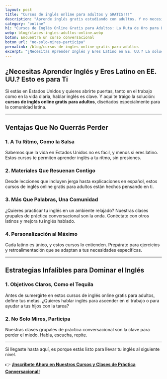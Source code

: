 ```yaml
---
layout: post
title: "Cursos de inglés online para adultos y GRATIS!!!"
description: "Aprende inglés gratis estudiando con adultos. Y no necesitas salir de casa. ¡Haz tu curso online! Entra y lee cómo hacerlo"
category: "online"
h1: "Cursos de Inglés Online Gratis para Adultos: La Ruta de Oro para Latinos en EE. UU."
webp: blog/clases-ingles-adultos-online.webp
boton: Encuentra un curso conversacional
boton_url: "no-solo-mires-participa"
permalink: /blog/cursos-de-ingles-online-gratis-para-adultos
excerpt: "¿Necesitas Aprender Inglés y Eres Latino en EE. UU.? La solución: **cursos de inglés online gratis para adultos**"
---
```

## ¿Necesitas Aprender Inglés y Eres Latino en EE. UU.? Esto es para Ti

Si estás en Estados Unidos y quieres abrirte puertas, tanto en el trabajo como en la vida diaria, hablar inglés es clave. Y aquí te traigo la solución: **cursos de inglés online gratis para adultos**, diseñados especialmente para la comunidad latina.

---

## Ventajas Que No Querrás Perder

### 1. A Tu Ritmo, Como la Salsa

Sabemos que la vida en Estados Unidos no es fácil, y menos si eres latino. Estos cursos te permiten aprender inglés a tu ritmo, sin presiones.

### 2. Materiales Que Resuenan Contigo

Desde lecciones que incluyen jerga hasta explicaciones en español, estos cursos de inglés online gratis para adultos están hechos pensando en ti.

### 3. Más Que Palabras, Una Comunidad

¿Quieres practicar tu inglés en un ambiente relajado? Nuestras clases grupales de práctica conversacional son la onda. Conéctate con otros latinos y mejora tu inglés hablado.

### 4. Personalización al Máximo

Cada latino es único, y estos cursos lo entienden. Prepárate para ejercicios y retroalimentación que se adaptan a tus necesidades específicas.

---

## Estrategias Infalibles para Dominar el Inglés

### 1. Objetivos Claros, Como el Tequila

Antes de sumergirte en estos cursos de inglés online gratis para adultos, define tus metas. ¿Quieres hablar inglés para ascender en el trabajo o para ayudar a tus hijos con la tarea?

### 2. No Solo Mires, Participa

Nuestras clases grupales de práctica conversacional son la clave para perder el miedo. Habla, escucha, repite.

---

Si llegaste hasta aquí, es porque estás listo para llevar tu inglés al siguiente nivel.

👉 **[¡Inscríbete Ahora en Nuestros Cursos y Clases de Práctica Conversacional!]({{site.baseurl}}/#formulario)**
